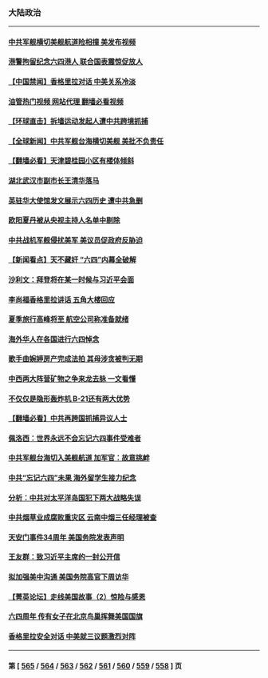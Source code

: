 ### 大陆政治
---
#### [中共军舰横切美舰航道险相撞 美发布视频](../../pages/ncid277/n14010355.md?06052045) 
#### [港警拘留纪念六四港人 联合国表震惊促放人](../../pages/ncid277/n14010296.md?06052045) 
#### [【中国禁闻】香格里拉对话 中美关系冷淡](../../pages/ncid277/n14010311.md?06052045) 
#### [油管热门视频 网站代理 翻墙必看视频](http://138.2.39.72:81/youtube.html?epic-marker?06052045)
#### [【环球直击】拆墙运动发起人遭中共跨境抓捕](../../pages/ncid277/n14010310.md?06052045) 
#### [【全球新闻】中共军舰台海横切美舰 美批不负责任](../../pages/ncid277/n14010223.md?06052045) 
#### [【翻墙必看】天津碧桂园小区有楼体倾斜](../../pages/ncid277/n14009965.md?06052045) 
#### [湖北武汉市副市长王清华落马](../../pages/ncid277/n14010184.md?06052045) 
#### [英驻华大使馆发文展示六四历史 遭中共急删](../../pages/ncid277/n14010095.md?06052045) 
#### [欧阳夏丹被从央视主持人名单中剔除](../../pages/ncid277/n14010096.md?06052045) 
#### [中共战机军舰侵扰美军 美议员促政府反胁迫](../../pages/ncid277/n14009969.md?06052045) 
#### [【新闻看点】天不藏奸 “六四”内幕全破解](../../pages/ncid277/n14009895.md?06052045) 
#### [沙利文：拜登将在某一时候与习近平会面](../../pages/ncid277/n14009832.md?06052045) 
#### [李尚福香格里拉讲话 五角大楼回应](../../pages/ncid277/n14009782.md?06052045) 
#### [夏季旅行高峰将至 航空公司称准备就绪](../../pages/ncid277/n14009816.md?06052045) 
#### [海外华人在各国进行六四悼念](../../pages/ncid277/n14009720.md?06052045) 
#### [歌手曲婉婷房产完成法拍 其母涉贪被判无期](../../pages/ncid277/n14009719.md?06052045) 
#### [中西两大阵营矿物之争来龙去脉 一文看懂](../../pages/ncid277/n14009390.md?06052045) 
#### [不仅仅是隐形轰炸机 B-21还有两大优势](../../pages/ncid277/n14008440.md?06052045) 
#### [【翻墙必看】中共再跨国抓捕异议人士](../../pages/ncid277/n14009577.md?06052045) 
#### [佩洛西：世界永远不会忘记六四事件受难者](../../pages/ncid277/n14009579.md?06052045) 
#### [中共军舰台海切入美舰航道 加军官：故意挑衅](../../pages/ncid277/n14009530.md?06052045) 
#### [中共“忘记六四”未果 海外留学生接力纪念](../../pages/ncid277/n14009468.md?06052045) 
#### [分析：中共对太平洋岛国犯下两大战略失误](../../pages/ncid277/n14009494.md?06052045) 
#### [中共烟草业成腐败重灾区 云南中烟三任经理被查](../../pages/ncid277/n14009499.md?06052045) 
#### [天安门事件34周年 美国务院发表声明](../../pages/ncid277/n14009466.md?06052045) 
#### [王友群：致习近平主席的一封公开信](../../pages/ncid277/n14009446.md?06052045) 
#### [拟加强美中沟通 美国务院高官下周访华](../../pages/ncid277/n14009444.md?06052045) 
#### [【菁英论坛】走线美国故事（2）惊险与感恩](../../pages/ncid277/n14009399.md?06052045) 
#### [六四周年 传有女子在北京鸟巢挥舞美国国旗](../../pages/ncid277/n14009423.md?06052045) 
#### [香格里拉安全对话 中美就三议题激烈对阵](../../pages/ncid277/n14009412.md?06052045) 

---
#### 第 [ [565](./565.md?06052045) / [564](./564.md?06052045) / [563](./563.md?06052045) / [562](./562.md?06052045) / [561](./561.md?06052045) / [560](./560.md?06052045) / [559](./559.md?06052045) / [558](./558.md?06052045) ] 页
